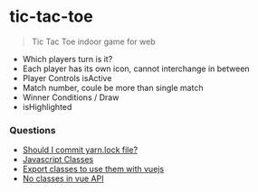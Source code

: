 # tic-tac-toe

> Tic Tac Toe indoor game for web

* Which players turn is it?
* Each player has its own icon, cannot interchange in between
* Player Controls isActive
* Match number, coule be more than single match
* Winner Conditions / Draw
* isHighlighted

### Questions

* [Should I commit yarn.lock file?](https://stackoverflow.com/questions/39990017/should-i-commit-the-yarn-lock-file-and-what-is-it-for)
* [Javascript Classes](https://www.w3schools.com/js/js_classes.asp)
* [Export classes to use them with vuejs](https://stackoverflow.com/questions/50215005/import-javascript-class-in-vuejs)
* [No classes in vue API](https://scotch.io/bar-talk/class-components-in-vue-are-no-longer-happening)